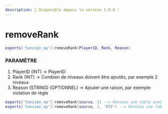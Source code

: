 ```yaml
---
description: 🔧 Disponible depuis la version 1.0.0 !
---
```


# removeRank

```lua title="Syntaxe d'exportation"
exports['tuncion_xp']:removeRank(PlayerID, Rank, Reason)
```

### PARAMÈTRE

1. PlayerID <span className="color-blue">(INT)</span> <span className="color-orange">-> PlayerID</span>
2. Rank <span className="color-blue">(INT)</span> <span className="color-orange">-> Combien de niveaux doivent être ajoutés, par exemple 2 niveaux</span>
3. Reason <span className="color-blue">(STRING) (OPTIONNEL)</span> <span className="color-orange">-> Ajouter une raison, par exemple violation de règle</span>

```lua
exports['tuncion_xp']:removeRank(source, 2) --> Renvoie une table avec des informations
exports['tuncion_xp']:removeRank(source, 2, 'XYZ') --> Renvoie une table avec des informations
```
